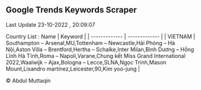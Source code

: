 

## Google Trends Keywords Scraper 
 
Last Update 23-10-2022 , 20:09:07

Country List :
 Name  | Keyword |
| ------------- | ------------- |
| VIETNAM | Southampton – Arsenal,MU,Tottenham – Newcastle,Hải Phòng – Hà Nội,Aston Villa – Brentford,Hertha – Schalke,Inter Milan,Bình Dương – Hồng Lĩnh Hà Tĩnh,Roma – Napoli,Varane,Chung kết Miss Grand International 2022,Waalwijk – Ajax,Bologna – Lecce,SLNA,Ngọc Trinh,Mason Mount,Lisandro martínez,Leicester,90,Kim yoo-jung |



© Abdul Muttaqin 
